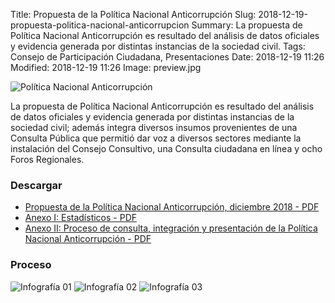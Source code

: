 Title: Propuesta de la Política Nacional Anticorrupción
Slug: 2018-12-19-propuesta-politica-nacional-anticorrupcion
Summary: La propuesta de Política Nacional Anticorrupción es resultado del análisis de datos oficiales y evidencia generada por distintas instancias de la sociedad civil.
Tags: Consejo de Participación Ciudadana, Presentaciones
Date: 2018-12-19 11:26
Modified: 2018-12-19 11:26
Image: preview.jpg


<img class="img-fluid" src="politica-nacional-anticorrupcion.jpg" alt="Política Nacional Anticorrupción">

La propuesta de Política Nacional Anticorrupción es resultado del análisis de datos oficiales y evidencia generada por distintas instancias de la sociedad civil; además integra diversos insumos provenientes de una Consulta Pública que permitió dar voz a diversos sectores mediante la instalación del Consejo Consultivo, una Consulta ciudadana en línea y ocho Foros Regionales.

### Descargar

* [Propuesta de la Política Nacional Anticorrupción, diciembre 2018 - PDF](propuesta-politica-nacional-anticorrupcion-2018-12.pdf)
* [Anexo I: Estadísticos - PDF](propuesta-politica-nacional-anticorrupcion-2018-12-anexo-1.pdf)
* [Anexo II: Proceso de consulta, integración y presentación de la Política Nacional Anticorrupción - PDF](propuesta-politica-nacional-anticorrupcion-2018-12-anexo-2.pdf)

### Proceso

<img class="img-fluid" src="infografia-01.jpg" alt="Infografía 01">

<img class="img-fluid" src="infografia-02.jpg" alt="Infografía 02">

<img class="img-fluid" src="infografia-03.jpg" alt="Infografía 03">
